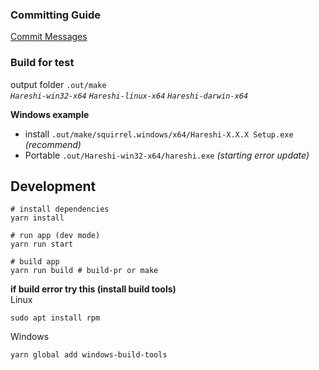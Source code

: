 ### Committing Guide

[Commit Messages](https://raw.githack.com/jaywcjlove/changelog-generator/dadc68a/index.html#getting-started)

### Build for test

output folder `.out/make`<br>
_`Hareshi-win32-x64` `Hareshi-linux-x64` `Hareshi-darwin-x64`_<br>

**Windows example**

-   install `.out/make/squirrel.windows/x64/Hareshi-X.X.X Setup.exe` _(recommend)_
-   Portable `.out/Hareshi-win32-x64/hareshi.exe` _(starting error update)_

## Development

```
# install dependencies
yarn install

# run app (dev mode)
yarn run start

# build app
yarn run build # build-pr or make
```

**if build error try this (install build tools)**<br>
Linux

```
sudo apt install rpm
```

Windows

```
yarn global add windows-build-tools
```

